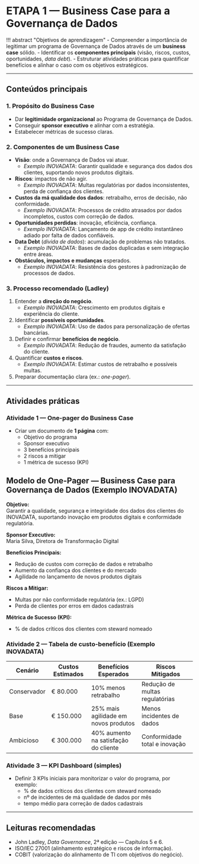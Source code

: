 # ETAPA 1 — Business Case para a Governança de Dados

!!! abstract "Objetivos de aprendizagem"
    - Compreender a importância de legitimar um programa de Governança de Dados através de um **business case** sólido.
    - Identificar os **componentes principais** (visão, riscos, custos, oportunidades, *data debt*).
    - Estruturar atividades práticas para quantificar benefícios e alinhar o caso com os objetivos estratégicos.

---

## Conteúdos principais

### 1. Propósito do Business Case
- Dar **legitimidade organizacional** ao Programa de Governança de Dados.
- Conseguir **sponsor executivo** e alinhar com a estratégia.
- Estabelecer métricas de sucesso claras.

### 2. Componentes de um Business Case
- **Visão**: onde a Governança de Dados vai atuar.
  - *Exemplo INOVADATA*: Garantir qualidade e segurança dos dados dos clientes, suportando novos produtos digitais.
- **Riscos**: impactos de não agir.
  - *Exemplo INOVADATA*: Multas regulatórias por dados inconsistentes, perda de confiança dos clientes.
- **Custos da má qualidade dos dados**: retrabalho, erros de decisão, não conformidade.
  - *Exemplo INOVADATA*: Processos de crédito atrasados por dados incompletos, custos com correção de dados.
- **Oportunidades perdidas**: inovação, eficiência, confiança.
  - *Exemplo INOVADATA*: Lançamento de app de crédito instantâneo adiado por falta de dados confiáveis.
- **Data Debt** (*dívida de dados*): acumulação de problemas não tratados.
  - *Exemplo INOVADATA*: Bases de dados duplicadas e sem integração entre áreas.
- **Obstáculos, impactos e mudanças** esperados.
  - *Exemplo INOVADATA*: Resistência dos gestores à padronização de processos de dados.

### 3. Processo recomendado (Ladley)
1. Entender a **direção do negócio**.
   - *Exemplo INOVADATA*: Crescimento em produtos digitais e experiência do cliente.
2. Identificar **possíveis oportunidades**.
   - *Exemplo INOVADATA*: Uso de dados para personalização de ofertas bancárias.
3. Definir e confirmar **benefícios de negócio**.
   - *Exemplo INOVADATA*: Redução de fraudes, aumento da satisfação do cliente.
4. Quantificar **custos e riscos**.
   - *Exemplo INOVADATA*: Estimar custos de retrabalho e possíveis multas.
5. Preparar documentação clara (ex.: *one-pager*).

---

## Atividades práticas

### Atividade 1 — One-pager do Business Case
- Criar um documento de **1 página** com:
  - Objetivo do programa
  - Sponsor executivo
  - 3 benefícios principais
  - 2 riscos a mitigar
  - 1 métrica de sucesso (KPI)

## Modelo de One-Pager — Business Case para Governança de Dados (Exemplo INOVADATA)

**Objetivo:**  
Garantir a qualidade, segurança e integridade dos dados dos clientes do INOVADATA, suportando inovação em produtos digitais e conformidade regulatória.

**Sponsor Executivo:**  
Maria Silva, Diretora de Transformação Digital

**Benefícios Principais:**  
- Redução de custos com correção de dados e retrabalho
- Aumento da confiança dos clientes e do mercado
- Agilidade no lançamento de novos produtos digitais

**Riscos a Mitigar:**  
- Multas por não conformidade regulatória (ex.: LGPD)
- Perda de clientes por erros em dados cadastrais

**Métrica de Sucesso (KPI):**  
- % de dados críticos dos clientes com steward nomeado

### Atividade 2 — Tabela de custo-benefício (Exemplo INOVADATA)
| Cenário       | Custos Estimados | Benefícios Esperados                 | Riscos Mitigados                   |
|---------------|------------------|--------------------------------------|------------------------------------|
| Conservador   | € 80.000         | 10% menos retrabalho                 | Redução de multas regulatórias     |
| Base          | € 150.000        | 25% mais agilidade em novos produtos | Menos incidentes de dados          |
| Ambicioso     | € 300.000        | 40% aumento na satisfação do cliente | Conformidade total e inovação      |

### Atividade 3 — KPI Dashboard (simples)
- Definir 3 KPIs iniciais para monitorizar o valor do programa, por exemplo:
  - % de dados críticos dos clientes com steward nomeado
  - nº de incidentes de má qualidade de dados por mês
  - tempo médio para correção de dados cadastrais

---

## Leituras recomendadas
- John Ladley, *Data Governance*, 2ª edição — Capítulos 5 e 6.  
- ISO/IEC 27001 (alinhamento estratégico e riscos de informação).  
- COBIT (valorização do alinhamento de TI com objetivos do negócio).
